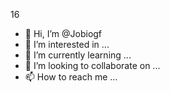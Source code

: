 16
- 👋 Hi, I’m @Jobiogf
- 👀 I’m interested in ...
- 🌱 I’m currently learning ...
- 💞️ I’m looking to collaborate on ...
- 📫 How to reach me ...

<!---
Jobiogf/Jobiogf is a ✨ special ✨ repository because its `README.md` (this file) appears on your GitHub profile.
You can click the Preview link to take a look at your changes.
--->
